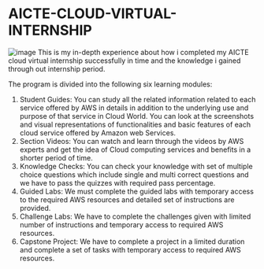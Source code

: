 # AICTE-CLOUD-VIRTUAL-INTERNSHIP
![image](https://user-images.githubusercontent.com/89300898/183380303-146e008d-c37f-44e2-b2b0-d0107f7847f9.png)
This is my in-depth experience about how i completed my AICTE cloud virtual internship successfully in time and the knowledge i gained through out internship period.

The program is divided into the following six learning modules:
1.	Student Guides: You can study all the related information related to each service offered by AWS in details in addition to the underlying use and purpose of that service in Cloud World. You can look at the screenshots and visual representations of functionalities and basic features of each cloud service offered by Amazon web Services.
2.	Section Videos: You can watch and learn through the videos by AWS experts and get the idea of Cloud computing services and benefits in a shorter period of time.
3.	Knowledge Checks:  You can check your knowledge with set of multiple choice questions which include single and multi correct questions and we have to pass the quizzes with required pass percentage.
4.	Guided Labs: We must complete the guided labs with temporary access to the required AWS resources and detailed set of instructions are provided.
5.	Challenge Labs: We have to complete the challenges given with limited number of instructions and temporary access to required AWS resources.
6.	Capstone Project: We have to complete a project in a limited duration and complete a set of tasks with temporary access to required AWS resources.

